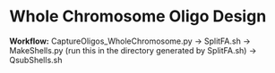 # Whole Chromosome Oligo Design

<b>Workflow:</b> CaptureOligos_WholeChromosome.py -> SplitFA.sh -> MakeShells.py (run this in the directory generated by SplitFA.sh) -> QsubShells.sh
